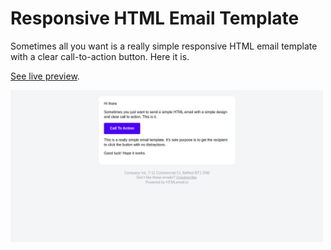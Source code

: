 # Responsive HTML Email Template

Sometimes all you want is a really simple responsive HTML email template with a clear call-to-action button. Here it is.

[See live preview](http://techboydk.github.io/email-template/email.html).

<img src="https://raw.githubusercontent.com/techboydk/email-template/main/Screenshot%20from%202023-12-23%2023-47-44.png" alt="Simple HTML Email Template" width="500">


